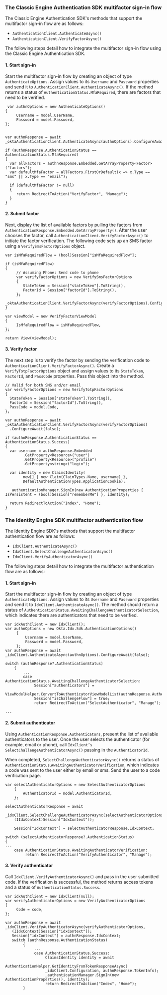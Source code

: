 ### The Classic Engine Authentication SDK multifactor sign-in flow

The Classic Engine Authentication SDK's methods that support the multifactor sign-in flow are as follows:

* `AuthenticationClient.AuthenticateAsync()`
* `AuthenticationClient.VerifyFactorAsync()`

The following steps detail how to integrate the multifactor sign-in flow using the Classic Engine Authentication SDK.

#### 1. Start sign-in

Start the multifactor sign-in flow by creating an object of type `AuthenticateOptions`. Assign values to its `Username` and `Password` properties and send it to `AuthenticationClient.AuthenticateAsync()`. If the method returns a status of `AuthenticationStatus.MfaRequired`, there are factors that need to be verified.

```dotnet
 var authnOptions = new AuthenticateOptions()
{
     Username = model.UserName,
     Password = model.Password,
};


var authnResponse = await _oktaAuthenticationClient.AuthenticateAsync(authnOptions).ConfigureAwait(false);

if (authnResponse.AuthenticationStatus == AuthenticationStatus.MfaRequired)
{
  var allFactors = authnResponse.Embedded.GetArrayProperty<Factor>("factors");
  var defaultMfaFactor = allFactors.FirstOrDefault(x => x.Type == "sms" || x.Type == "email");

  if (defaultMfaFactor != null)
  {
     return RedirectToAction("VerifyFactor", "Manage");
  }
}
```

#### 2. Submit factor

Next, display the list of available factors by pulling the factors from `AuthenticationResponse.Embedded.GetArrayProperty()`. After the user chooses the factor, call `AuthenticationClient.VerifyFactorAsync()` to initiate the factor verification.  The following code sets up an SMS factor using a `VerifySmsFactorOptions` object.

```dotnet
var isMfaRequiredFlow = (bool)Session["isMfaRequiredFlow"];

if (isMfaRequiredFlow)
{
     // Assuming Phone: Send code to phone
     var verifyFactorOptions = new VerifySmsFactorOptions
     {
        StateToken = Session["stateToken"].ToString(),
        FactorId = Session["factorId"].ToString(),
     };
     _oktaAuthenticationClient.VerifyFactorAsync(verifyFactorOptions).ConfigureAwait(false);
}

var viewModel = new VerifyFactorViewModel
{
     IsMfaRequiredFlow = isMfaRequiredFlow,
};

return View(viewModel);
```

#### 3. Verify factor

The next step is to verify the factor by sending the verification code to `AuthenticationClient.VerifyFactorAsync()`. Create a `VerifyTotpFactorOptions` object and assign values to its `StateToken`, `FactorId`, and `PassCode` properties. Pass this object into the method.

```dotnet
// Valid for both SMS and/or email
var verifyFactorOptions = new VerifyTotpFactorOptions
{
  StateToken = Session["stateToken"].ToString(),
  FactorId = Session["factorId"].ToString(),
  PassCode = model.Code,
};

var authnResponse = await _oktaAuthenticationClient.VerifyFactorAsync(verifyFactorOptions)
  .ConfigureAwait(false);

if (authnResponse.AuthenticationStatus == AuthenticationStatus.Success)
{
  var username = authnResponse.Embedded
        .GetProperty<Resource>("user")
        .GetProperty<Resource>("profile")
        .GetProperty<string>("login");

  var identity = new ClaimsIdentity(
        new[] { new Claim(ClaimTypes.Name, username) },
        DefaultAuthenticationTypes.ApplicationCookie);

  _authenticationManager.SignIn(new AuthenticationProperties { IsPersistent = (bool)Session["rememberMe"] }, identity);

  return RedirectToAction("Index", "Home");
}
```

### The Identity Engine SDK multifactor authentication flow

The Identity Engine SDK's methods that support the multifactor authentication flow are as follows:

* `IdxClient.AuthenticateAsync()`
* `IdxClient.SelectChallengeAuthenticatorAsync()`
* `IdxClient.VerifyAuthenticatorAsync()`

The following steps detail how to integrate the multifactor authentication flow are as follows:

#### 1. Start sign-in

Start the multifactor sign-in flow by creating an object of type `AuthenticateOptions`. Assign values to its `Username` and `Password` properties and send it to `IdxClient.AuthenticateAsync()`. The method should return a status of `AuthenticationStatus.AwaitingChallengeAuthenticatorSelection`, which indicates there are authenticators that need to be verified.

```dotnet
var idxAuthClient = new IdxClient();
var authnOptions = new Okta.Idx.Sdk.AuthenticationOptions()
     {
         Username = model.UserName,
         Password = model.Password,
     };
var authnResponse = await _idxClient.AuthenticateAsync(authnOptions).ConfigureAwait(false);

switch (authnResponse?.AuthenticationStatus)
    {
        ...
        case AuthenticationStatus.AwaitingChallengeAuthenticatorSelection:
             Session["authenticators"] =
             ViewModelHelper.ConvertToAuthenticatorViewModelList(authnResponse.Authenticators);
             Session["isChallengeFlow"] = true;
             return RedirectToAction("SelectAuthenticator", "Manage");

...
```

#### 2. Submit authenticator

Using `AuthenticationResponse.Authenticators`, present the list of available authenticators to the user. Once the user selects the authenticator (for example, email or phone), call `IdxClient’s SelectChallengeAuthenticatorAsync()` passing in the `AuthenticatorId`.

When completed, `SelectChallengeAuthenticatorAsync()` returns a status of `AuthenticationStatus`.`AwaitingAuthenticatorVerification`,  which indicates a code was sent to the user either by email or sms. Send the user to a code verification page.

```dotnet
var selectAuthenticatorOptions = new SelectAuthenticatorOptions
    {
        AuthenticatorId = model.AuthenticatorId,
    };

selectAuthenticatorResponse = await
    _idxClient.SelectChallengeAuthenticatorAsync(selectAuthenticatorOptions,
    (IIdxContext)Session["IdxContext"]);

    Session["IdxContext"] = selectAuthenticatorResponse.IdxContext;

switch (selectAuthenticatorResponse?.AuthenticationStatus)
{
...
    case AuthenticationStatus.AwaitingAuthenticatorVerification:
         return RedirectToAction("VerifyAuthenticator", "Manage");
```

#### 3. Verify authenticator

Call `IdxClient.VerifyAuthenticatorAsync()` and pass in the user submitted code. If the verification is successful, the method returns access tokens and  a status of `AuthenticationStatus.Success`.


```dotnet
var idxAuthClient = new IdxClient(null);
var verifyAuthenticatorOptions = new VerifyAuthenticatorOptions
{
     Code = code,
};

var authnResponse = await _idxClient.VerifyAuthenticatorAsync(verifyAuthenticatorOptions,
   (IIdxContext)Session["idxContext"]);
   Session["idxContext"] = authnResponse.IdxContext;
   switch (authnResponse.AuthenticationStatus)
        {
             ...
             case AuthenticationStatus.Success:
                  ClaimsIdentity identity = await
                  AuthenticationHelper.GetIdentityFromTokenResponseAsync(
                  _idxClient.Configuration, authnResponse.TokenInfo);
                  _authenticationManager.SignIn(new AuthenticationProperties(), identity);
                  return RedirectToAction("Index", "Home");
        }
```
